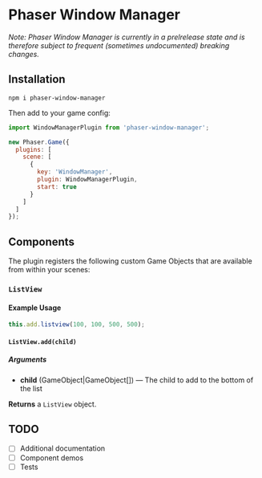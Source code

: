 # Phaser Window Manager
_Note: Phaser Window Manager is currently in a prelrelease state and is therefore subject to frequent (sometimes undocumented) breaking changes._

## Installation
```
npm i phaser-window-manager
```
Then add to your game config:
```js
import WindowManagerPlugin from 'phaser-window-manager';

new Phaser.Game({
  plugins: [
    scene: [
      {
        key: 'WindowManager',
        plugin: WindowManagerPlugin,
        start: true
      }
    ]
  ]
});
```

## Components
The plugin registers the following custom Game Objects that are available from within your scenes:

### `ListView`
#### Example Usage
```js
this.add.listview(100, 100, 500, 500);
```
#### `ListView.add(child)`
##### Arguments
* **child** (GameObject|GameObject[]) &mdash; The child to add to the bottom of the list

**Returns** a `ListView` object.

## TODO
- [ ] Additional documentation
- [ ] Component demos
- [ ] Tests
